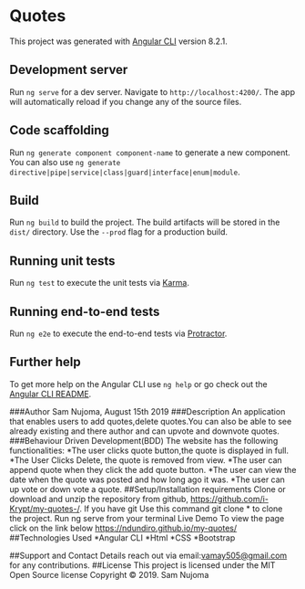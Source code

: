 # Quotes

This project was generated with [Angular CLI](https://github.com/angular/angular-cli) version 8.2.1.

## Development server

Run `ng serve` for a dev server. Navigate to `http://localhost:4200/`. The app will automatically reload if you change any of the source files.

## Code scaffolding

Run `ng generate component component-name` to generate a new component. You can also use `ng generate directive|pipe|service|class|guard|interface|enum|module`.

## Build

Run `ng build` to build the project. The build artifacts will be stored in the `dist/` directory. Use the `--prod` flag for a production build.

## Running unit tests

Run `ng test` to execute the unit tests via [Karma](https://karma-runner.github.io).

## Running end-to-end tests

Run `ng e2e` to execute the end-to-end tests via [Protractor](http://www.protractortest.org/).

## Further help

To get more help on the Angular CLI use `ng help` or go check out the [Angular CLI README](https://github.com/angular/angular-cli/blob/master/README.md).

###Author Sam Nujoma, August 15th 2019
###Description
An application that enables users to add quotes,delete quotes.You can also be able to see already existing and there author and can upvote and downvote quotes.
###Behaviour Driven Development(BDD)
The website has the following functionalities:
*The user clicks quote button,the quote is displayed in full.
*The User Clicks Delete, the quote is removed from view.
*The user can append quote when they click the add quote button.
*The user can view the date when the quote was posted and how long ago it was.
*The user can up vote or down vote a quote.
##Setup/Installation requirements
Clone or download and unzip the repository from github, https://github.com/i-Krypt/my-quotes-/.
If you have git Use this command git clone * to clone the project.
Run ng serve from your terminal
Live Demo
To view the page click on the link below
https://ndundiro.github.io/my-quotes/
##Technologies Used
*Angular CLI
*Html
*CSS
*Bootstrap

##Support and Contact Details
reach out via email:vamay505@gmail.com for any contributions.
##License
This project is licensed under the MIT Open Source license Copyright &copy; 2019. Sam Nujoma

